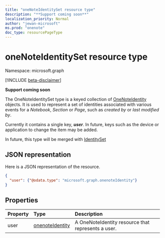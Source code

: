```yaml
---
title: "oneNoteIdentitySet resource type"
description: "**Support coming soon**"
localization_priority: Normal
author: "jewan-microsoft"
ms.prod: "onenote"
doc_type: resourcePageType
---
```


# oneNoteIdentitySet resource type

Namespace: microsoft.graph

[!INCLUDE [beta-disclaimer](../../includes/beta-disclaimer.md)]

**Support coming soon**

The OneNoteIdentitySet type is a keyed collection of [OneNoteIdentity](onenoteidentity.md) objects.
 It is used to represent a set of identities associated with various events for a _Notebook_, _Section_ or _Page_, such as
 _created by_ or _last modified by_. 
 
Currently it contains a single key, _**user**_.  In future, keys such as the device or application to change the item may be added.

In future, this type will be merged with [IdentitySet](identityset.md)

## JSON representation

Here is a JSON representation of the resource.

<!-- {
  "blockType": "resource",
  "optionalProperties": [

  ],
  "@odata.type": "microsoft.graph.onenoteIdentityset"
}-->

```json
{
  "user": {"@odata.type": "microsoft.graph.onenoteIdentity"}
}

```
## Properties
| Property	   | Type	|Description|
|:---------------|:--------|:----------|
|user|[onenoteIdentity](onenoteidentity.md)|A OneNoteIdentity resource that represents a user.|

<!-- uuid: 8fcb5dbc-d5aa-4681-8e31-b001d5168d79
2015-10-25 14:57:30 UTC -->
<!--
{
  "type": "#page.annotation",
  "description": "oneNoteIdentitySet resource",
  "keywords": "",
  "section": "documentation",
  "tocPath": "",
  "suppressions": []
}
-->



